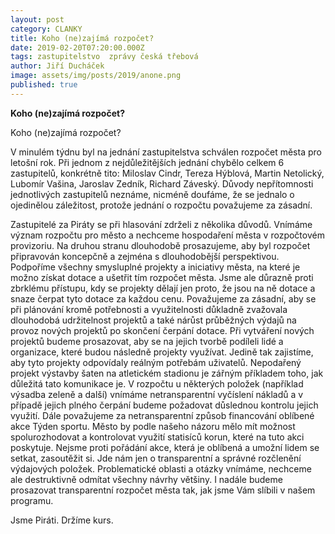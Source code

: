 ```yaml
---
layout: post
category: CLANKY
title: Koho (ne)zajímá rozpočet?
date: 2019-02-20T07:20:00.000Z
tags: zastupitelstvo  zprávy česká třebová
author: Jiří Ducháček
image: assets/img/posts/2019/anone.png
published: true
---
```

**Koho (ne)zajímá rozpočet?**


Koho (ne)zajímá rozpočet?

V minulém týdnu byl na jednání zastupitelstva schválen rozpočet města pro letošní rok.
Při jednom z nejdůležitějších jednání chybělo celkem 6 zastupitelů,
konkrétně tito: Miloslav Cindr, Tereza Hýblová, Martin Netolický, Lubomír Vašina,
Jaroslav Zedník, Richard Záveský. Důvody nepřítomnosti jednotlivých zastupitelů
neznáme, nicméně doufáme, že se jednalo o ojedinělou záležitost, protože jednání
o rozpočtu považujeme za zásadní.

Zastupitelé za Piráty se při hlasování zdrželi z několika důvodů.
Vnímáme význam rozpočtu pro město a nechceme hospodaření města v rozpočtovém provizoriu.
Na druhou stranu dlouhodobě prosazujeme, aby byl rozpočet připravován koncepčně
a zejména s dlouhodobější perspektivou.
Podpoříme všechny smysluplné projekty a iniciativy města, na které je možno získat
dotace a ušetřit tím rozpočet města. Jsme ale důrazně proti zbrklému přístupu,
kdy se projekty dělají jen proto, že jsou na ně dotace a snaze čerpat tyto dotace za každou cenu.
Považujeme za zásadní, aby se při plánování kromě potřebnosti a využitelnosti důkladně
zvažovala dlouhodobá udržitelnost projektů a také nárůst průběžných výdajů na provoz nových
projektů po skončení čerpání dotace.
Při vytváření nových projektů budeme prosazovat, aby se na jejich tvorbě podíleli lidé a organizace,
které budou následně projekty využívat. Jedině tak zajistíme, aby tyto projekty odpovídaly
reálným potřebám uživatelů. Nepodařený projekt výstavby šaten na atletickém stadionu
je zářným příkladem toho, jak důležitá tato komunikace je. V rozpočtu u některých položek
(například výsadba zeleně a další) vnímáme netransparentní vyčíslení nákladů a v případě
jejich plného čerpání budeme požadovat důslednou kontrolu jejich využití.
Dále považujeme za netransparentní způsob financování oblíbené akce Týden sportu.
Město by podle našeho názoru mělo mít možnost spolurozhodovat a kontrolovat využití
statisíců korun, které na tuto akci poskytuje. Nejsme proti pořádání akce, která je oblíbená a umožní lidem se setkat, zasoutěžit si. Jde nám jen o transparentní a správné rozčlenění výdajových položek.
Problematické oblasti a otázky vnímáme, nechceme ale destruktivně odmítat všechny návrhy většiny.
I nadále budeme prosazovat transparentní rozpočet města tak, jak jsme Vám slíbili v našem programu.

Jsme Piráti. Držíme kurs.
